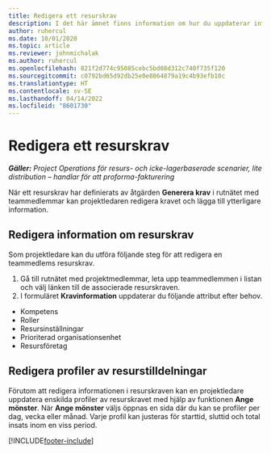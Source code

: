 ```yaml
---
title: Redigera ett resurskrav
description: I det här ämnet finns information om hur du uppdaterar information om resurskrav.
author: ruhercul
ms.date: 10/01/2020
ms.topic: article
ms.reviewer: johnmichalak
ms.author: ruhercul
ms.openlocfilehash: 821f2d774c95085cebc5bd08d312c740f735f120
ms.sourcegitcommit: c0792bd65d92db25e0e8864879a19c4b93efb10c
ms.translationtype: HT
ms.contentlocale: sv-SE
ms.lasthandoff: 04/14/2022
ms.locfileid: "8601730"
---
```

# <a name="edit-a-resource-requirement"></a>Redigera ett resurskrav

_**Gäller:** Project Operations för resurs- och icke-lagerbaserade scenarier, lite distribution – handlar för att proforma-fakturering_

När ett resurskrav har definierats av åtgärden **Generera krav** i rutnätet med teammedlemmar kan projektledaren redigera kravet och lägga till ytterligare information.

## <a name="edit-resource-requirement-details"></a>Redigera information om resurskrav

Som projektledare kan du utföra följande steg för att redigera en teammedlems resurskrav.

1. Gå till rutnätet med projektmedlemmar, leta upp teammedlemmen i listan och välj länken till de associerade resurskraven.
2. I formuläret **Kravinformation** uppdaterar du följande attribut efter behov.

- Kompetens
- Roller
- Resursinställningar
- Prioriterad organisationsenhet
- Resursföretag

## <a name="edit-resource-assignment-contours"></a>Redigera profiler av resurstilldelningar

Förutom att redigera informationen i resurskraven kan en projektledare uppdatera enskilda profiler av resurskravet med hjälp av funktionen **Ange mönster**. När **Ange mönster** väljs öppnas en sida där du kan se profiler per dag, vecka eller månad. Varje profil kan justeras för starttid, sluttid och total insats inom en viss period.

[!INCLUDE[footer-include](../includes/footer-banner.md)]
